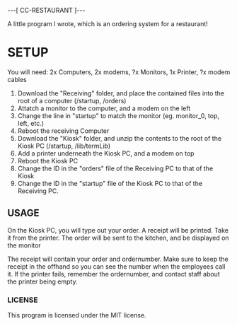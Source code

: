 ---[ CC-RESTAURANT ]---

A little program I wrote, which is an ordering system for a restaurant!

# SETUP

You will need: 2x Computers, 2x modems, ?x Monitors, 1x Printer, ?x modem cables

1. Download the "Receiving" folder, and place the contained files into the root of a computer (/startup, /orders)
2. Attatch a monitor to the computer, and a modem on the left
3. Change the line in "startup" to match the monitor (eg. monitor_0, top, left, etc.)
4. Reboot the receiving Computer
5. Download the "Kiosk" folder, and unzip the contents to the root of the Kiosk PC (/startup, /lib/termLib)
6. Add a printer underneath the Kiosk PC, and a modem on top
7. Reboot the Kiosk PC
8. Change the ID in the "orders" file of the Receiving PC to that of the Kiosk
9. Change the ID in the "startup" file of the Kiosk PC to that of the Receiving PC.

## USAGE

On the Kiosk PC, you will type out your order.
A receipt will be printed. Take it from the printer.
The order will be sent to the kitchen, and be displayed on the monitor

The receipt will contain your order and ordernumber. Make sure to keep the receipt in the offhand
so you can see the number when the employees call it.
If the printer fails, remember the ordernumber, and contact staff about the printer being empty.

### LICENSE

This program is licensed under the MIT license.
